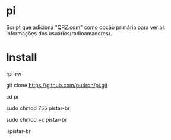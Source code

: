 # pi
Script que adiciona "QRZ.com" como opção primária para ver as informações dos usuários(radioamadores).


# Install

rpi-rw

git clone https://github.com/pu4ron/pi.git

cd pi

sudo chmod 755 pistar-br

sudo chmod +x pistar-br

./pistar-br
